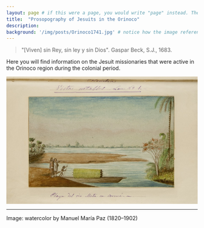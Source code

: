 ```yaml
---
layout: page # if this were a page, you would write "page" instead. They layouts are subtly different. Try it to see what happens.
title:  "Prosopography of Jesuits in the Orinoco"
description:
background: '/img/posts/Orinoco1741.jpg' # notice how the image referenced is in your project's /img/posts/ folder.
---
```

>"[Viven] sin Rey, sin ley y sin Dios". Gaspar Beck, S.J., 1683.


Here you will find information on the Jesuit missionaries that were active in the Orinoco region during the colonial period.

<img src="/img/posts/meta.jpg" style="display: block; width: 700px; margin-right: auto; margin-left: auto;" />

---
Image: watercolor by Manuel María Paz (1820–1902)
